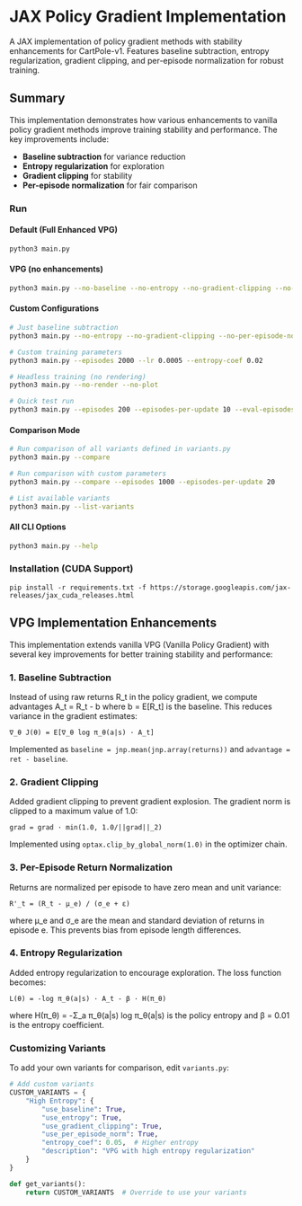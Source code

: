 # JAX Policy Gradient Implementation

A JAX implementation of policy gradient methods with stability enhancements for CartPole-v1. Features baseline subtraction, entropy regularization, gradient clipping, and per-episode normalization for robust training.

## Summary

This implementation demonstrates how various enhancements to vanilla policy gradient methods improve training stability and performance. The key improvements include:

- **Baseline subtraction** for variance reduction
- **Entropy regularization** for exploration
- **Gradient clipping** for stability
- **Per-episode normalization** for fair comparison

<!-- ### Training Results

![training results](images/vpg_comparison.png) -->

### Run

#### Default (Full Enhanced VPG)
```bash
python3 main.py
```

#### VPG (no enhancements)
```bash
python3 main.py --no-baseline --no-entropy --no-gradient-clipping --no-per-episode-norm
```

#### Custom Configurations
```bash
# Just baseline subtraction
python3 main.py --no-entropy --no-gradient-clipping --no-per-episode-norm

# Custom training parameters
python3 main.py --episodes 2000 --lr 0.0005 --entropy-coef 0.02

# Headless training (no rendering)
python3 main.py --no-render --no-plot

# Quick test run
python3 main.py --episodes 200 --episodes-per-update 10 --eval-episodes 1
```

#### Comparison Mode
```bash
# Run comparison of all variants defined in variants.py
python3 main.py --compare

# Run comparison with custom parameters
python3 main.py --compare --episodes 1000 --episodes-per-update 20

# List available variants
python3 main.py --list-variants
```

#### All CLI Options
```bash
python3 main.py --help
```

### Installation (CUDA Support)
```
pip install -r requirements.txt -f https://storage.googleapis.com/jax-releases/jax_cuda_releases.html
```


## VPG Implementation Enhancements

This implementation extends vanilla VPG (Vanilla Policy Gradient) with several key improvements for better training stability and performance:

### 1. **Baseline Subtraction**
Instead of using raw returns R_t in the policy gradient, we compute advantages A_t = R_t - b where b = E[R_t] is the baseline. This reduces variance in the gradient estimates:

```
∇_θ J(θ) = E[∇_θ log π_θ(a|s) · A_t]
```

Implemented as `baseline = jnp.mean(jnp.array(returns))` and `advantage = ret - baseline`.

### 2. **Gradient Clipping**
Added gradient clipping to prevent gradient explosion. The gradient norm is clipped to a maximum value of 1.0:

```
grad = grad · min(1.0, 1.0/||grad||_2)
```

Implemented using `optax.clip_by_global_norm(1.0)` in the optimizer chain.

### 3. **Per-Episode Return Normalization**
Returns are normalized per episode to have zero mean and unit variance:

```
R'_t = (R_t - μ_e) / (σ_e + ε)
```

where μ_e and σ_e are the mean and standard deviation of returns in episode e. This prevents bias from episode length differences.

### 4. **Entropy Regularization**
Added entropy regularization to encourage exploration. The loss function becomes:

```
L(θ) = -log π_θ(a|s) · A_t - β · H(π_θ)
```

where H(π_θ) = -Σ_a π_θ(a|s) log π_θ(a|s) is the policy entropy and β = 0.01 is the entropy coefficient.

### Customizing Variants

To add your own variants for comparison, edit `variants.py`:

```python
# Add custom variants
CUSTOM_VARIANTS = {
    "High Entropy": {
        "use_baseline": True,
        "use_entropy": True,
        "use_gradient_clipping": True,
        "use_per_episode_norm": True,
        "entropy_coef": 0.05,  # Higher entropy
        "description": "VPG with high entropy regularization"
    }
}

def get_variants():
    return CUSTOM_VARIANTS  # Override to use your variants
```